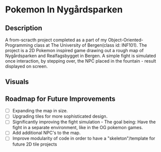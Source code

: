 # Pokemon In Nygårdsparken

## Description
A from-scracth project completed as a part of my Object-Oriented-Programming class at The University of Bergen(class id: INF101). The project is a 2D Pokemon inspired game drawing out a rough map of Nygårdsparken and Realfagsbygget in Bergen. A simple fight is simulated once interaction, by stepping over, the NPC placed in the fountain - result displayed on screen.


## Visuals



## Roadmap for Future Improvements
- [ ] Expanding the map in size.
- [ ] Upgrading tiles for more sophisticated design.
- [ ] Significantly improving the fight simulation - The goal being: Have the fight in a separate environment, like in the OG pokemon games.
- [ ] Add additional NPC's to the map.
- [ ] Improve modularity of code in order to have a "skeleton"/template for future 2D tile projects
